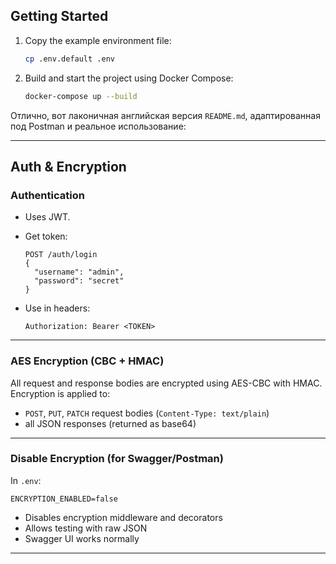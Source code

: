 ## Getting Started

1. Copy the example environment file:

    ```bash
    cp .env.default .env
    ```

2. Build and start the project using Docker Compose:

    ```bash
    docker-compose up --build
    ```
    

Отлично, вот лаконичная английская версия `README.md`, адаптированная под Postman и реальное использование:

---

## Auth & Encryption

### Authentication

* Uses JWT.
* Get token:

  ```http
  POST /auth/login
  {
    "username": "admin",
    "password": "secret"
  }
  ```
* Use in headers:

  ```
  Authorization: Bearer <TOKEN>
  ```

---

### AES Encryption (CBC + HMAC)

All request and response bodies are encrypted using AES-CBC with HMAC.
Encryption is applied to:

* `POST`, `PUT`, `PATCH` request bodies (`Content-Type: text/plain`)
* all JSON responses (returned as base64)

---

### Disable Encryption (for Swagger/Postman)

In `.env`:

```env
ENCRYPTION_ENABLED=false
```

* Disables encryption middleware and decorators
* Allows testing with raw JSON
* Swagger UI works normally

---
